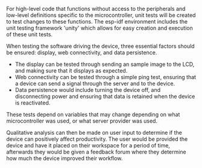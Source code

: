 For high-level code that functions without access to the peripherals and low-level definitions specific to the microcontroller, unit tests will be created to test changes to these functions.
The esp-idf environment includes the unit testing framework 'unity' which allows for easy creation and execution of these unit tests.

When testing the software driving the device, three essential factors should be ensured: display, web connectivity, and data persistence.

- The display can be tested through sending an sample image to the LCD, and making sure that it displays as expected.
- Web connectivity can be tested through a simple ping test, ensuring that a device can send a signal through the server and to the device.
- Data persistence would include turning the device off, and disconnecting power and ensuring that data is retained when the device is reactivated.

These tests depend on variables that may change depending on what microcontroller was used, or what server provider was used.

Qualitative analysis can then be made on user input to determine if the device can positively affect productivity.
The user would be provided the device and have it placed on their workspace for a period of time, afterwards they would be given a feedback forum where they determine how much the device improved their workflow.
